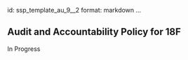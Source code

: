 id: ssp_template_au_9__2
format: markdown
...
## Audit and Accountability Policy for 18F

In Progress
